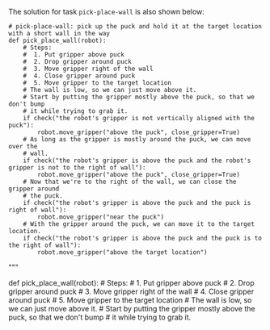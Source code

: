 

The solution for task `pick-place-wall` is also shown below:

```
# pick-place-wall: pick up the puck and hold it at the target location with a short wall in the way
def pick_place_wall(robot):
    # Steps:
    #  1. Put gripper above puck
    #  2. Drop gripper around puck
    #  3. Move gripper right of the wall
    #  4. Close gripper around puck
    #  5. Move gripper to the target location
    # The wall is low, so we can just move above it.
    # Start by putting the gripper mostly above the puck, so that we don't bump
    # it while trying to grab it.
    if check("the robot's gripper is not vertically aligned with the puck"):
        robot.move_gripper("above the puck", close_gripper=True)
    # As long as the gripper is mostly around the puck, we can move over the
    # wall.
    if check("the robot's gripper is above the puck and the robot's gripper is not to the right of wall"):
        robot.move_gripper("above the puck", close_gripper=True)
    # Now that we're to the right of the wall, we can close the gripper around
    # the puck.
    if check("the robot's gripper is above the puck and the puck is right of wall"):
        robot.move_gripper("near the puck")
    # With the gripper around the puck, we can move it to the target location.
    if check("the robot's gripper is above the puck and the puck is to the right of wall"):
        robot.move_gripper("above the target location")
```
"""

def pick_place_wall(robot):
    # Steps:
    #  1. Put gripper above puck
    #  2. Drop gripper around puck
    #  3. Move gripper right of the wall
    #  4. Close gripper around puck
    #  5. Move gripper to the target location
    # The wall is low, so we can just move above it.
    # Start by putting the gripper mostly above the puck, so that we don't bump
    # it while trying to grab it.

